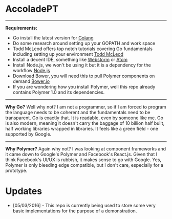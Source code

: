 # AccoladePT

***
**Requirements:**
* Go install the latest version for [Golang](https://golang.org/)
* Do some research around setting up your GOPATH and work space
* Todd McLeod offers top notch tutorials covering Go fundamentals including setting up your environment [Todd McLeod](https://www.youtube.com/user/toddmcleod)
* Install a decent IDE, something like [Webstorm](https://www.jetbrains.com/webstorm/) or [Atom](https://atom.io/) 
* Install Node.js, we won't be using it but it is a dependency for the workflow [Node.js](https://nodejs.org/en/)
* Download Bower, you will need this to pull Polymer components on demand [Bower.io](http://bower.io/)
* If you are wondering how you install Polymer, well this repo already contains Polymer 1.0 and its dependencies.

***
**Why Go?**
Well why not? I am not a programmer, so if I am forced to program the language needs to be coherent and the fundamentals need to be transparent. Go is exactly that. It is readable, even by someone like me. Go is also modern, meaning it doesn't carry the baggage of 10 billion half built, half working libraries wrapped in libraries. It feels like a green field - one supported by Google.

***
**Why Polymer?**
Again why not? I was looking at component frameworks and it came down to Google's Polymer and Facebook's React.js. Given that I think Facebook's UI/UX is rubbish, it makes sense to go with Google. Yes, Polymer is only bleeding edge compatible, but I don't care, especially for a prototype.

# Updates
* [05/03/2016] - This repo is currently being used to store some very basic implementations for the purpose of a demonstration.

